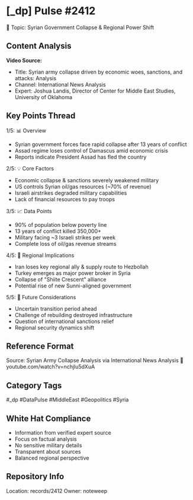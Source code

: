 # [_dp] Pulse #2412
📍 Topic: Syrian Government Collapse & Regional Power Shift

## Content Analysis
**Video Source:**
- Title: Syrian army collapse driven by economic woes, sanctions, and attacks: Analysis
- Channel: International News Analysis
- Expert: Joshua Landis, Director of Center for Middle East Studies, University of Oklahoma

## Key Points Thread

1/5: 📊 Overview
- Syrian government forces face rapid collapse after 13 years of conflict
- Assad regime loses control of Damascus amid economic crisis
- Reports indicate President Assad has fled the country

2/5: 💡 Core Factors
- Economic collapse & sanctions severely weakened military
- US controls Syrian oil/gas resources (~70% of revenue)
- Israeli airstrikes degraded military capabilities
- Lack of financial resources to pay troops

3/5: 📈 Data Points
- 90% of population below poverty line
- 13 years of conflict killed 350,000+
- Military facing ~3 Israeli strikes per week
- Complete loss of oil/gas revenue streams

4/5: 🔮 Regional Implications
- Iran loses key regional ally & supply route to Hezbollah
- Turkey emerges as major power broker in Syria
- Collapse of "Shiite Crescent" alliance
- Potential rise of new Sunni-aligned government

5/5: 🎯 Future Considerations
- Uncertain transition period ahead
- Challenge of rebuilding destroyed infrastructure
- Question of international sanctions relief
- Regional security dynamics shift

## Reference Format
Source: Syrian Army Collapse Analysis
via International News Analysis
🔗 youtube.com/watch?v=nchjlu5dXuA

## Category Tags
#_dp #DataPulse #MiddleEast #Geopolitics #Syria

## White Hat Compliance
- Information from verified expert source
- Focus on factual analysis
- No sensitive military details
- Transparent about sources
- Balanced regional perspective

## Repository Info
Location: records/2412
Owner: noteweep